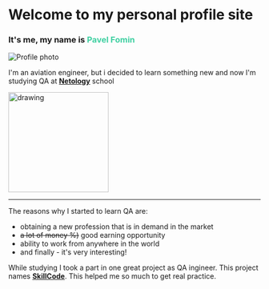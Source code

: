 # Welcome to my personal profile site

### It's me, my name is **<span style="color:#40d0a2">Pavel Fomin</span>**

![Profile photo](https://sun9-21.userapi.com/impg/5NHCJQcgF-GC-Ix3RrNGfUfgmvTwv70_6w97JA/PN0DmTANaSI.jpg?size=203x256&quality=95&sign=316d068bffd5fbc9d2d59453c580b5e3&type=album)


I'm an aviation engineer, but i decided to learn something new and now I'm studying QA at **[Netology](https://netology.ru/ "Нетология")** school

<img src=https://netology.ru/dist/public/images/logo-color-text_89097e.svg alt="drawing" width="200"/>

******
The reasons why I started to learn QA are:

- obtaining a new profession that is in demand in the market
- ~~a lot of money %)~~ good earning opportunity
- ability to work from anywhere in the world
- and finally - it's very interesting!

While studying I took a part in one great project as QA ingineer. This project names **[SkillCode](https://skillcode.pro/ "HR Tech платформа SkillCode")**. This helped me so much to get real practice.